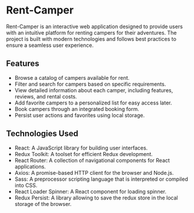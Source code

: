 # Rent-Camper

Rent-Camper is an interactive web application designed to provide users with an intuitive platform for renting campers for their adventures. The project is built with modern technologies and follows best practices to ensure a seamless user experience.

## Features

- Browse a catalog of campers available for rent.
- Filter and search for campers based on specific requirements.
- View detailed information about each camper, including features, reviews, and rental costs.
- Add favorite campers to a personalized list for easy access later.
- Book campers through an integrated booking form.
- Persist user actions and favorites using local storage.

## Technologies Used

- React: A JavaScript library for building user interfaces.
- Redux Toolkit: A toolset for efficient Redux development.
- React Router: A collection of navigational components for React applications.
- Axios: A promise-based HTTP client for the browser and Node.js.
- Sass: A preprocessor scripting language that is interpreted or compiled into CSS.
- React Loader Spinner: A React component for loading spinner.
- Redux Persist: A library allowing to save the redux store in the local storage of the browser.

